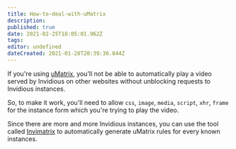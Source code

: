 ```yaml
---
title: How-to-deal-with-uMatrix
description: 
published: true
date: 2021-02-25T18:05:01.962Z
tags: 
editor: undefined
dateCreated: 2021-01-28T20:39:36.844Z
---
```


If you're using [uMatrix](https://github.com/gorhill/uMatrix), you'll not be able to automatically play a video served by Invidious on other websites without unblocking requests to Invidious instances.

So, to make it work, you'll need to allow `css`, `image`, `media`, `script`, `xhr`, `frame` for the instance form which you're trying to play the video.

Since there are more and more Invidious instances, you can use the tool called [Invimatrix](https://booteille.gitlab.io/invimatrix/) to automatically generate uMatrix rules for every known instances.
